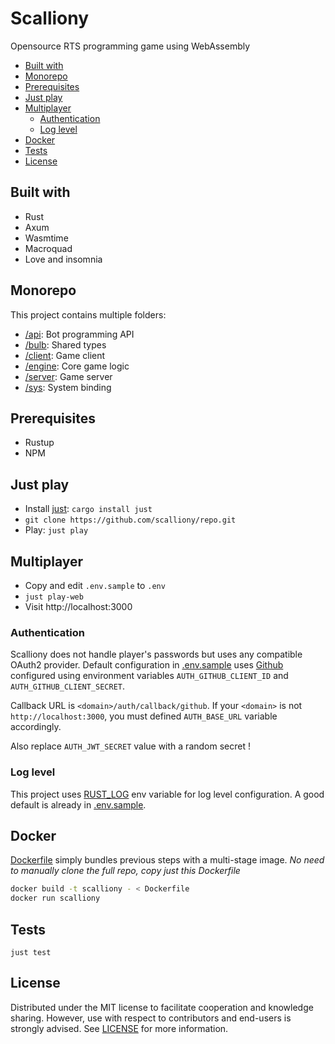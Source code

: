# Scalliony <!-- omit in toc -->

Opensource RTS programming game using WebAssembly

<!-- TODO: add cute screenshot -->

- [Built with](#built-with)
- [Monorepo](#monorepo)
- [Prerequisites](#prerequisites)
- [Just play](#just-play)
- [Multiplayer](#multiplayer)
  - [Authentication](#authentication)
  - [Log level](#log-level)
- [Docker](#docker)
- [Tests](#tests)
- [License](#license)


## Built with

* Rust
* Axum
* Wasmtime
* Macroquad
* Love and insomnia

## Monorepo

This project contains multiple folders:
- [/api](./api): Bot programming API
- [/bulb](./bulb): Shared types
- [/client](./client): Game client
- [/engine](./engine): Core game logic
- [/server](./server): Game server
- [/sys](./sys): System binding

## Prerequisites

* Rustup
* NPM <!-- TODO: remove -->

## Just play

- Install [just](https://github.com/casey/just): `cargo install just`
- `git clone https://github.com/scalliony/repo.git`
- Play: `just play`

## Multiplayer

- Copy and edit `.env.sample` to `.env`
- `just play-web`
- Visit http://localhost:3000

### Authentication

Scalliony does not handle player's passwords but uses any compatible OAuth2 provider.
Default configuration in [.env.sample](./.env.sample) uses [Github](https://docs.github.com/en/developers/apps/building-oauth-apps/creating-an-oauth-app) configured using environment variables `AUTH_GITHUB_CLIENT_ID` and `AUTH_GITHUB_CLIENT_SECRET`.

Callback URL is `<domain>/auth/callback/github`. If your `<domain>` is not `http://localhost:3000`, you must defined `AUTH_BASE_URL` variable accordingly.

Also replace `AUTH_JWT_SECRET` value with a random secret !

### Log level

This project uses [RUST_LOG](https://rust-lang-nursery.github.io/rust-cookbook/development_tools/debugging/config_log.html) env variable for log level configuration. A good default is already in [.env.sample](./.env.sample).

## Docker

<!-- TODO: From DockerHub
```sh
docker run scalliony/server
``` -->
[Dockerfile](Dockerfile) simply bundles previous steps with a multi-stage image.
*No need to manually clone the full repo, copy just this Dockerfile*
```sh
docker build -t scalliony - < Dockerfile
docker run scalliony
```

## Tests

```
just test
```

## License

Distributed under the MIT license to facilitate cooperation and knowledge sharing.
However, use with respect to contributors and end-users is strongly advised.
See [LICENSE](LICENSE) for more information.
